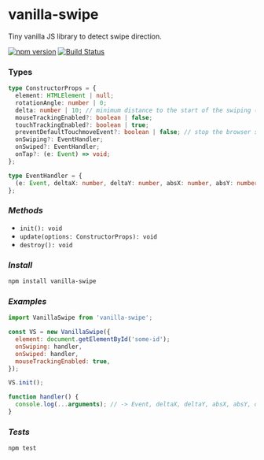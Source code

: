 # vanilla-swipe

Tiny vanilla JS library to detect swipe direction.

[![npm version](https://badge.fury.io/js/vanilla-swipe.svg)](https://badge.fury.io/js/vanilla-swipe)
[![Build Status](https://travis-ci.com/maxmarinich/vanilla-swipe.svg?branch=master)](https://travis-ci.com/maxmarinich/vanilla-swipe)

### Types

```typescript
type ConstructorProps = {
  element: HTMLElement | null;
  rotationAngle: number | 0;
  delta: number | 10; // minimum distance to the start of the swiping (px)
  mouseTrackingEnabled?: boolean | false;
  touchTrackingEnabled?: boolean | true;
  preventDefaultTouchmoveEvent?: boolean | false; // stop the browser scrolling while swiping
  onSwiping?: EventHandler;
  onSwiped?: EventHandler;
  onTap?: (e: Event) => void;
};

type EventHandler = {
  (e: Event, deltaX: number, deltaY: number, absX: number, absY: number, duration: number): void;
};
```

### _Methods_

- `init(): void`
- `update(options: ConstructorProps): void`
- `destroy(): void`

### _Install_

```bash
npm install vanilla-swipe
```

### _Examples_

```js
import VanillaSwipe from 'vanilla-swipe';

const VS = new VanillaSwipe({
  element: document.getElementById('some-id');
  onSwiping: handler,
  onSwiped: handler,
  mouseTrackingEnabled: true,
});

VS.init();

function handler() {
  console.log(...arguments); // -> Event, deltaX, deltaY, absX, absY, duration
}
```

### _Tests_

```
npm test
```
